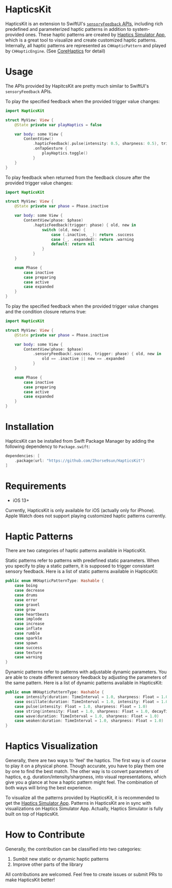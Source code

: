 # HapticsKit

HapticsKit is an extension to SwiftUI's [`sensoryFeedback` APIs](https://developer.apple.com/documentation/swiftui/sensoryfeedback), including rich predefined and parameterized haptic patterns in addition to system-provided ones. These haptic patterns are created by [Haptics Simulator App](https://apps.apple.com/cn/app/%E8%A7%A6%E6%84%9F%E6%A8%A1%E6%8B%9F%E5%99%A8/id6741039368), which is a great tool to visualize and create customized haptic patterns. Internally, all haptic patterns are represented as `CHHapticPattern` and played by `CHHapticEngine`. (See [CoreHaptics](https://developer.apple.com/documentation/corehaptics/) for detail)

# Usage

The APIs provided by HapitcsKit are pretty much similar to SwiftUI's `sensoryFeedback` APIs.

To play the specified feedback when the provided trigger value changes:
```swift
import HapticsKit

struct MyView: View {
    @State private var playHaptics = false

    var body: some View {
        ContentView()
            .hapticFeedback(.pulse(intensity: 0.5, sharpness: 0.5), trigger: playHaptics)
            .onTapGesture {
                playHaptics.toggle()
            }
    }
}
```

To play feedback when returned from the feedback closure after the provided trigger value changes:
```swift
import HapticsKit

struct MyView: View {
    @State private var phase = Phase.inactive

    var body: some View {
        ContentView(phase: $phase)
            .hapticFeedback(trigger: phase) { old, new in
                switch (old, new) {
                    case (.inactive, _): return .success
                    case (_, .expanded): return .warning
                    default: return nil
                }
            }
    }

    enum Phase {
        case inactive
        case preparing
        case active
        case expanded
    }
}
```

To play the specified feedback when the provided trigger value changes and the condition closure returns true:
```swift
import HapticsKit

struct MyView: View {
    @State private var phase = Phase.inactive

    var body: some View {
        ContentView(phase: $phase)
            .sensoryFeedback(.success, trigger: phase) { old, new in
                old == .inactive || new == .expanded
            }
    }

    enum Phase {
        case inactive
        case preparing
        case active
        case expanded
    }
}
```

# Installation

HapticsKit can be installed from Swift Package Manager by adding the following dependency to `Package.swift`:
```swift
dependencies: [
    .package(url: "https://github.com/2horse9sun/HapticsKit")
]
```

# Requirements

* iOS 13+

Currently, HapticsKit is only available for iOS (actually only for iPhone). Apple Watch does not support playing customized haptic patterns currently.

# Haptic Patterns

There are two categories of haptic patterns available in HapticsKit. 

Static patterns refer to patterns with predefined static parameters. When you specify to play a static pattern, it is supposed to trigger consistant sensory feedback. Here is a list of static patterns available in HapticsKit:
```swift
public enum HKHapticPatternType: Hashable {
    case boing
    case decrease
    case drums
    case error
    case gravel
    case grow
    case heartbeats
    case implode
    case increase
    case inflate
    case rumble
    case sparkle
    case spawn
    case success
    case texture
    case warning
}
```

Dynamic patterns refer to patterns with adjustable dynamic parameters. You are able to create different sensory feedback by adjusting the parameters of the same pattern. Here is a list of dynamic patterns available in HapticsKit:
```swift
public enum HKHapticPatternType: Hashable {
    case intensify(duration: TimeInterval = 1.0, sharpness: Float = 1.0)
    case oscillate(duration: TimeInterval = 1.0, intensity: Float = 1.0, frequency: Float = 0.05)
    case pulse(intensity: Float = 1.0, sharpness: Float = 1.0)
    case string(intensity: Float = 1.0, sharpness: Float = 1.0, decayTime: Float = 0.8)
    case wave(duration: TimeInterval = 1.0, sharpness: Float = 1.0)
    case weaken(duration: TimeInterval = 1.0, sharpness: Float = 1.0)
}
```

# Haptics Visualization

Generally, there are two ways to 'feel' the haptics. The first way is of course to play it on a physical phone. Though accurate, you have to play them one by one to find the best match. The other way is to convert parameters of haptics, e.g. duration/intensity/sharpness, into visual representations, which give you a glance at how a haptic pattern might feel. The combination of both ways will bring the best experience.

To visualize all the patterns provided by HapticsKit, it is recommended to get the [Haptics Simulator App](https://apps.apple.com/cn/app/%E8%A7%A6%E6%84%9F%E6%A8%A1%E6%8B%9F%E5%99%A8/id6741039368). Patterns in HapticsKit are in sync with visualizations on Haptics Simulator App. Actually, Haptics Simulator is fully built on top of HapticsKit.

# How to Contribute

Generally, the contribution can be classified into two categories:

1. Sumbit new static or dynamic haptic patterns
2. Improve other parts of the library

All contributions are welcomed. Feel free to create issues or submit PRs to make HapticsKit better!